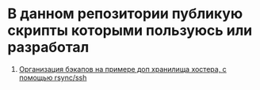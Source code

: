 # В данном репозитории публикую скрипты которыми пользуюсь или разработал

1. [Организация бэкапов на примере доп хранилища хостера, с помощью rsync/ssh](script_backup_rsunc_ssh.md)
